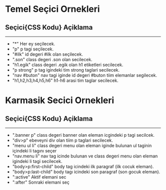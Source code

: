 # Temel Seçici Ornekleri

## Seçici{CSS Kodu}          Açiklama
-------------------------------------
* "*"                        Her ey seçilecek.
* "p"                        p tagi seçilecek.
* "#ilk"                     id degeri #ilk olan seçilecek.
* ".son"                     class degeri .son olan secilecek.
* "h1.egik"                  class degeri .egik olan h1 etiketleri secilecek.
* "p strong"                 p tag igindeki tim strong taglari secilecek.
* "nav #buton"               nav tagi iginde id degeri #buton tiim elemanlar segilecek.
* "h1,h2,h3,h4,h5,h6"        h1-h6 arasi tim taglar secilecek.

# Karmasik Secici Ornekleri

## Seçici{CSS Kodu}          Açiklama
-------------------------------------
* ".banner p"                class degeri banner olan eleman icgindeki p tagi secilcek.
* "div>p"                    ebeveyni div olan tiim p taglari secilecek.
* "menu ul li"               class degeri menu olan eleman iginde bulunan ul taginin içindeki li tagını seçer
* "nav.menu li"              nav tag icinde bulunan ve class degeri menu olan eleman igindeki li tagi secilecek.
* "body>p:first-child"       body tag icindeki ilk paragraf (ilk cocuk eleman).
* "body>p:last-child"        body tagı icindeki son paragraf (son gocuk eleman).
* ":active"                  Aktif elemani sec
* ":after"                   Sonraki elemani seç